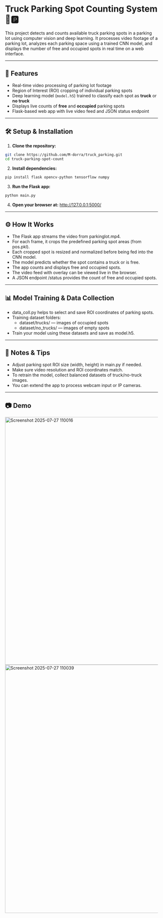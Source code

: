 # Truck Parking Spot Counting System 🚚🅿️

This project detects and counts available truck parking spots in a parking lot using computer vision and deep learning. It processes video footage of a parking lot, analyzes each parking space using a trained CNN model, and displays the number of free and occupied spots in real time on a web interface.

---

## 🚀 Features

- Real-time video processing of parking lot footage
- Region of Interest (ROI) cropping of individual parking spots
- Deep learning model (`model.h5`) trained to classify each spot as **truck** or **no truck**
- Displays live counts of **free** and **occupied** parking spots
- Flask-based web app with live video feed and JSON status endpoint

---

## 🛠️ Setup & Installation

1. **Clone the repository:**
```bash
git clone https://github.com/M-dorra/truck_parking.git
cd truck-parking-spot-count
```
2. **Install dependencies:**

```bash
pip install flask opencv-python tensorflow numpy
```
3. **Run the Flask app:**
```bash
python main.py
  ```
4. **Open your browser at:** http://127.0.0.1:5000/
   
---

## ⚙️ How It Works
- The Flask app streams the video from parkinglot.mp4.
- For each frame, it crops the predefined parking spot areas (from pos.pkl).
- Each cropped spot is resized and normalized before being fed into the CNN model.
- The model predicts whether the spot contains a truck or is free.
- The app counts and displays free and occupied spots.
- The video feed with overlay can be viewed live in the browser.
- A JSON endpoint /status provides the count of free and occupied spots.
  
---

## 📊 Model Training & Data Collection
- data_coll.py helps to select and save ROI coordinates of parking spots.
- Training dataset folders:
  - dataset/trucks/ — images of occupied spots
  - dataset/no_trucks/ — images of empty spots
- Train your model using these datasets and save as model.h5.

---

## 🧩 Notes & Tips
- Adjust parking spot ROI size (width, height) in main.py if needed.
- Make sure video resolution and ROI coordinates match.
- To retrain the model, collect balanced datasets of truck/no-truck images.
- You can extend the app to process webcam input or IP cameras.

---

## 📷 Demo

<img width="1021" height="815" alt="Screenshot 2025-07-27 110016" src="https://github.com/user-attachments/assets/0cfd8494-26de-4036-935a-d238ac83e823" />

<img width="1034" height="817" alt="Screenshot 2025-07-27 110039" src="https://github.com/user-attachments/assets/e5fe03c5-4285-4d18-913b-1d73774bc921" />
